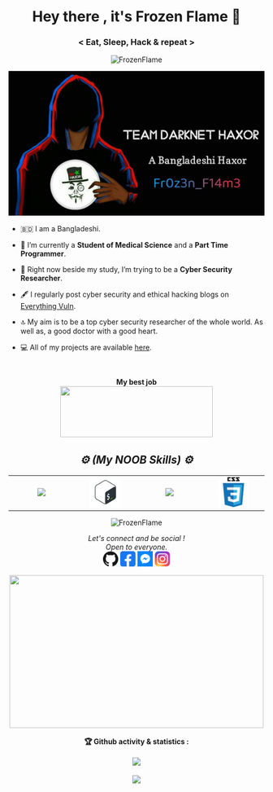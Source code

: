 <!--**frozenflame00001/frozenflame00001** is a ✨ _special_ ✨ repository because its `README.md` (this file) appears on your GitHub profile.-->

<h1 align="center">Hey there , it's Frozen Flame 👋</h1>
<h3 align="center">&lt; Eat, Sleep, Hack & repeat &gt;</h3>
<p align="center"> <img src="https://komarev.com/ghpvc/?username=frozenflame00001" alt="FrozenFlame" /> </p>

<img src="https://raw.githubusercontent.com/frozenflame00001/frozenflame00001/main/assets/148584492_179485530643016_3101763627714589470_n.jpg">

- 🇧🇩 I am a Bangladeshi.

- 🔭 I’m currently a **Student of Medical Science** and a **Part Time Programmer**.

- 🤩 Right now beside my study, I’m trying to be a **Cyber Security Researcher**.

- 🖋️‍ I regularly post cyber security and ethical hacking blogs on <a href="https://everythingvuln1.blogspot.com" >Everything Vuln</a>.

- 🔝 My aim is to be a top cyber security researcher of the whole world. As well as, a good doctor with a good heart.

- 💻 All of my projects are available <a href="https://github.com/frozenflame00001?tab=repositories">here</a>.
<br>
<p align="center">
<b>My best job</b><br>
    <a href="https://github.com/darknethaxor/DH-HackBar">
        <img src="https://github-readme-stats.vercel.app/api/pin/?username=darknethaxor&repo=DH-HackBar&theme=synthwave" height="100" width="300">
    </a>
</p>

<h2 align='center'><i>⚙ (My NOOB Skills) ⚙</i></h2>
<table width="100">
<tr>
    <td align='center' width="190">
        <img src="https://user-images.githubusercontent.com/68724228/119315331-5cea3780-bc93-11eb-9bbf-bc2c9f083e00.png" width="60">
    </td>
    <td align='center' width="190">
        <img src="https://raw.githubusercontent.com/frozenflame00001/frozenflame00001/main/assets/images.png" width="60">
    </td>
    <td align='center' width="190">
        <img src="https://camo.githubusercontent.com/7f5fead33ec66a577175a27ec3c141627de92d191f226948efca13bb624f0936/68747470733a2f2f696d6167652e666c617469636f6e2e636f6d2f69636f6e732f706e672f3531322f3733322f3733323231322e706e67" width="60">
    </td>
    <td align='center' width="190">
        <img src="https://raw.githubusercontent.com/devicons/devicon/0d6c64dbbf311879f7d563bfc3ccf559f9ed111c/icons/css3/css3-original-wordmark.svg" width="60">
    </td>
</tr>
</table>

<p align="center"> <img src="https://github-readme-stats.vercel.app/api?username=frozenflame00001&show_icons=true&theme=synthwave" alt="FrozenFlame" /> </p>

<p align="center">
  <i>Let's connect and be social !<br>Open to everyone.</i>
<br>
  <a href="https://github.com/frozenflame00001"><img title="Github" alt="Github" width="30px" src="assets/github.png" /></a>
  <a href="https://facebook.com/frozen.flame.00002"><img title="Facebook" alt="Facebook" width="30px" src="assets/facebook.png" /></a>
  <a href="https://m.me/frozen.flame.00002"><img title="Messenger" alt="Messenger" width="30px" src="assets/messenger.png" /></a>
  <a href="https://www.instagram.com/frozen.flame.00001"><img title="Instagram" alt="Instagram" width="30px" src="assets/instagram.png" /></a>
</p>

<p align="center">
<!--
<img height="300px" src="https://github-readme-stats.vercel.app/api/top-langs/?username=frozenflame00001&theme=synthwave">
-->
<img height="300px" width="500px" src="https://github-readme-streak-stats.herokuapp.com/?user=frozenflame00001&theme=synthwave">
</p>

<p align="center">
<b>🏆 Github activity & statistics :</b><br><br>
<img src="https://activity-graph.herokuapp.com/graph?username=frozenflame00001&bg_color=2B213A&color=E5289E&line=DA5B0B&point=E1E8EB">
</p>
<p align="center">
<img align="center" width=550 src="https://github-profile-trophy.vercel.app/?username=frozenflame00001&theme=dracula&no-frame=true&title=Followers,Stars,Commit,Repository,Issues"/>
</p>

